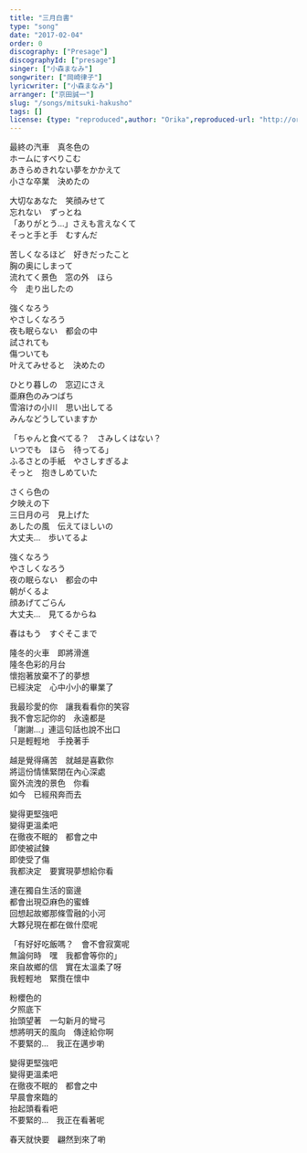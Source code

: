 ```yaml
---
title: "三月白書"
type: "song"
date: "2017-02-04"
order: 0
discography: ["Presage"]
discographyId: ["presage"]
singer: ["小森まなみ"]
songwriter: ["岡崎律子"]
lyricwriter: ["小森まなみ"]
arranger: ["京田誠一"]
slug: "/songs/mitsuki-hakusho"
tags: []
license: {type: "reproduced",author: "Orika",reproduced-url: "http://orikamushi.myweb.hinet.net",reproduced-website: "織歌蟲"}
---
```


最終の汽車　真冬色の  
ホームにすべりこむ  
あきらめきれない夢をかかえて  
小さな卒業　決めたの  
  
大切なあなた　笑顔みせて  
忘れない　ずっとね  
「ありがとう...」さえも言えなくて  
そっと手と手　むすんだ  
  
苦しくなるほど　好きだったこと  
胸の奥にしまって  
流れてく景色　窓の外　ほら  
今　走り出したの  
  
強くなろう  
やさしくなろう  
夜も眠らない　都会の中  
試されても  
傷ついても  
叶えてみせると　決めたの  
  
ひとり暮しの　窓辺にさえ  
亜麻色のみつばち  
雪溶けの小川　思い出してる  
みんなどうしていますか  
  
「ちゃんと食べてる？　さみしくはない？  
いつでも　ほら　待ってる」  
ふるさとの手紙　やさしすぎるよ  
そっと　抱きしめていた  
  
さくら色の  
夕映えの下  
三日月の弓　見上げた  
あしたの風　伝えてほしいの  
大丈夫...　歩いてるよ  
  
強くなろう  
やさしくなろう  
夜の眠らない　都会の中  
朝がくるよ  
顔あげてごらん  
大丈夫...　見てるからね  
  
春はもう　すぐそこまで  
  
隆冬的火車　即將滑進  
隆冬色彩的月台  
懷抱著放棄不了的夢想  
已經決定　心中小小的畢業了  
  
我最珍愛的你　讓我看看你的笑容  
我不會忘記你的　永遠都是  
「謝謝...」連這句話也說不出口  
只是輕輕地　手挽著手  
  
越是覺得痛苦　就越是喜歡你  
將這份情愫緊閉在內心深處  
窗外流洩的景色　你看  
如今　已經飛奔而去  
  
變得更堅強吧  
變得更溫柔吧  
在徹夜不眠的　都會之中  
即使被試鍊  
即使受了傷  
我都決定　要實現夢想給你看  
  
連在獨自生活的窗邊  
都會出現亞麻色的蜜蜂  
回想起故鄉那條雪融的小河  
大夥兒現在都在做什麼呢  
  
「有好好吃飯嗎？　會不會寂寞呢  
無論何時　嘿　我都會等你的」  
來自故鄉的信　實在太溫柔了呀  
我輕輕地　緊攬在懷中  
  
粉櫻色的  
夕照底下  
抬頭望著　一勾新月的彎弓  
想將明天的風向　傳逹給你啊  
不要緊的...　我正在邁步喲  
  
變得更堅強吧  
變得更溫柔吧  
在徹夜不眠的　都會之中  
早晨會來臨的  
抬起頭看看吧  
不要緊的...　我正在看著呢  
  
春天就快要　翩然到來了喲
